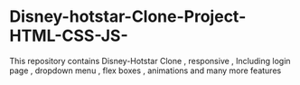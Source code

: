 # Disney-hotstar-Clone-Project-HTML-CSS-JS-
This repository contains Disney-Hotstar Clone , responsive , Including login page , dropdown menu , flex boxes , animations and many more features 
